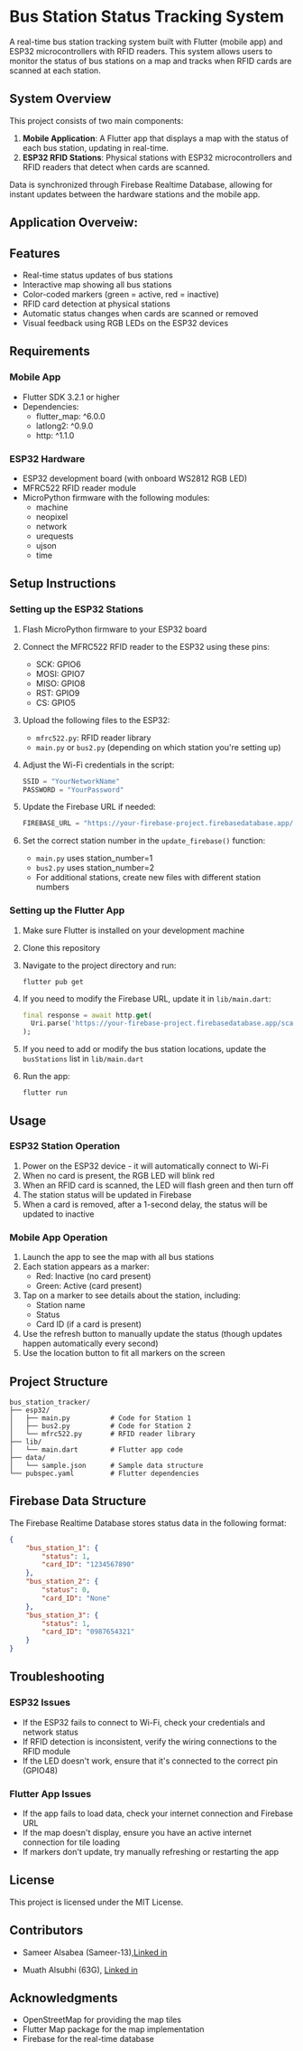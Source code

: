 # Bus Station Status Tracking System

A real-time bus station tracking system built with Flutter (mobile app) and ESP32 microcontrollers with RFID readers. This system allows users to monitor the status of bus stations on a map and tracks when RFID cards are scanned at each station.

## System Overview

This project consists of two main components:

1. **Mobile Application**: A Flutter app that displays a map with the status of each bus station, updating in real-time.
2. **ESP32 RFID Stations**: Physical stations with ESP32 microcontrollers and RFID readers that detect when cards are scanned.

Data is synchronized through Firebase Realtime Database, allowing for instant updates between the hardware stations and the mobile app.

## Application Overveiw:

## Features

- Real-time status updates of bus stations
- Interactive map showing all bus stations
- Color-coded markers (green = active, red = inactive)
- RFID card detection at physical stations
- Automatic status changes when cards are scanned or removed
- Visual feedback using RGB LEDs on the ESP32 devices

## Requirements

### Mobile App

- Flutter SDK 3.2.1 or higher
- Dependencies:
  - flutter_map: ^6.0.0
  - latlong2: ^0.9.0
  - http: ^1.1.0

### ESP32 Hardware

- ESP32 development board (with onboard WS2812 RGB LED)
- MFRC522 RFID reader module
- MicroPython firmware with the following modules:
  - machine
  - neopixel
  - network
  - urequests
  - ujson
  - time

## Setup Instructions

### Setting up the ESP32 Stations

1. Flash MicroPython firmware to your ESP32 board
2. Connect the MFRC522 RFID reader to the ESP32 using these pins:
   - SCK: GPIO6
   - MOSI: GPIO7
   - MISO: GPIO8
   - RST: GPIO9
   - CS: GPIO5

3. Upload the following files to the ESP32:
   - `mfrc522.py`: RFID reader library
   - `main.py` or `bus2.py` (depending on which station you're setting up)

4. Adjust the Wi-Fi credentials in the script:
   ```python
   SSID = "YourNetworkName"
   PASSWORD = "YourPassword"
   ```

5. Update the Firebase URL if needed:
   ```python
   FIREBASE_URL = "https://your-firebase-project.firebasedatabase.app/scans.json"
   ```

6. Set the correct station number in the `update_firebase()` function:
   - `main.py` uses station_number=1
   - `bus2.py` uses station_number=2
   - For additional stations, create new files with different station numbers

### Setting up the Flutter App

1. Make sure Flutter is installed on your development machine
2. Clone this repository
3. Navigate to the project directory and run:
   ```
   flutter pub get
   ```

4. If you need to modify the Firebase URL, update it in `lib/main.dart`:
   ```dart
   final response = await http.get(
     Uri.parse('https://your-firebase-project.firebasedatabase.app/scans.json'),
   );
   ```

5. If you need to add or modify the bus station locations, update the `busStations` list in `lib/main.dart`

6. Run the app:
   ```
   flutter run
   ```

## Usage

### ESP32 Station Operation

1. Power on the ESP32 device - it will automatically connect to Wi-Fi
2. When no card is present, the RGB LED will blink red
3. When an RFID card is scanned, the LED will flash green and then turn off
4. The station status will be updated in Firebase
5. When a card is removed, after a 1-second delay, the status will be updated to inactive

### Mobile App Operation

1. Launch the app to see the map with all bus stations
2. Each station appears as a marker:
   - Red: Inactive (no card present)
   - Green: Active (card present)
3. Tap on a marker to see details about the station, including:
   - Station name
   - Status
   - Card ID (if a card is present)
4. Use the refresh button to manually update the status (though updates happen automatically every second)
5. Use the location button to fit all markers on the screen

## Project Structure

```
bus_station_tracker/
├── esp32/
│   ├── main.py          # Code for Station 1
│   ├── bus2.py          # Code for Station 2
│   └── mfrc522.py       # RFID reader library
├── lib/
│   └── main.dart        # Flutter app code
├── data/
│   └── sample.json      # Sample data structure
└── pubspec.yaml         # Flutter dependencies
```

## Firebase Data Structure

The Firebase Realtime Database stores status data in the following format:

```json
{
    "bus_station_1": {
        "status": 1,
        "card_ID": "1234567890"
    },
    "bus_station_2": {
        "status": 0,
        "card_ID": "None"
    },
    "bus_station_3": {
        "status": 1,
        "card_ID": "0987654321"
    }
}
```

## Troubleshooting

### ESP32 Issues
- If the ESP32 fails to connect to Wi-Fi, check your credentials and network status
- If RFID detection is inconsistent, verify the wiring connections to the RFID module
- If the LED doesn't work, ensure that it's connected to the correct pin (GPIO48)

### Flutter App Issues
- If the app fails to load data, check your internet connection and Firebase URL
- If the map doesn't display, ensure you have an active internet connection for tile loading
- If markers don't update, try manually refreshing or restarting the app

## License

This project is licensed under the MIT License.

## Contributors

- Sameer Alsabea (Sameer-13),[Linked in](https://www.linkedin.com/in/sameer-alsabea-610291239/)

- Muath Alsubhi (63G), [Linked in](https://www.linkedin.com/in/muath-alsubhi/)

## Acknowledgments

- OpenStreetMap for providing the map tiles
- Flutter Map package for the map implementation
- Firebase for the real-time database